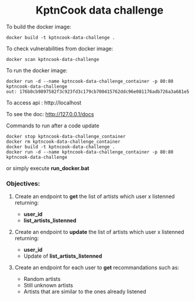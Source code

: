 <h1 align=center>KptnCook data challenge</h1>


To build the docker image:
```
docker build -t kptncook-data-challenge .
```
To check vulnerabilities from docker image:
```
docker scan kptncook-data-challenge
```
To run the docker image:
```
docker run -d --name kptncook-data-challenge_container -p 80:80 kptncook-data-challenge
out: 176b0cb9897582f3c923fd3c179cb700415762ddc96e081176adb726a3a681e5
```
To access api :
    http://localhost
    
To see the doc:
    http://127.0.0.1/docs


Commands to run after a code update
```
docker stop kptncook-data-challenge_container
docker rm kptncook-data-challenge_container
docker build -t kptncook-data-challenge .  
docker run -d --name kptncook-data-challenge_container -p 80:80 kptncook-data-challenge
```
or simply execute <b>run_docker.bat</b>

<h3>Objectives:</h3>

1. Create an endpoint to <b>get</b> the list of artists which user x listenned returning: 
    - <b>user_id</b>
    - <b>list_artists_listenned</b>

2. Create an endpoint to **update** the list of artists which user x listenned returning:
    - <b>user_id</b>
    - Update of <b>list_artists_listenned</b>
3. Create an endpoint for each user to **get** recommandations such as:
    - Random artists 
    - Still unknown artists
    - Artists that are similar to the ones already listened

